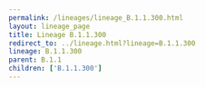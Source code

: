 ```yaml
---
permalink: /lineages/lineage_B.1.1.300.html
layout: lineage_page
title: Lineage B.1.1.300
redirect_to: ../lineage.html?lineage=B.1.1.300
lineage: B.1.1.300
parent: B.1.1
children: ['B.1.1.300']
---
```

